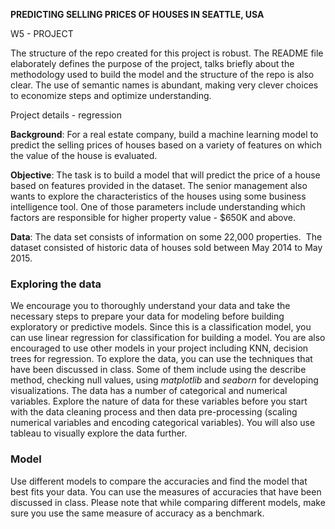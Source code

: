 **PREDICTING SELLING PRICES OF HOUSES IN SEATTLE, USA**

W5 - PROJECT

The structure of the repo created for this project is robust.
The README file elaborately defines the purpose of the
project, talks briefly about the methodology used to build the
model and the structure of the repo is also clear. The use of
semantic names is abundant, making very clever choices to
economize steps and optimize understanding.

Project details - regression

**Background**: For a real estate company, build a machine learning model to predict the selling prices of houses based on a variety of features on which the value of the house is evaluated.

**Objective**: The task is to build a model that will predict the price of a house based on features provided in the dataset. The senior management also wants to explore the characteristics of the houses using some business intelligence tool. One of those parameters include understanding which factors are responsible for higher property value - \$650K and above.

**Data**: The data set consists of information on some 22,000 properties.  The dataset consisted of historic data of houses sold between May 2014 to May 2015.

### Exploring the data

We encourage you to thoroughly understand your data and take the necessary steps to prepare your data for modeling before building exploratory or predictive models. Since this is a classification model, you can use linear regression for classification for building a model. You are also encouraged to use other models in your project including KNN, decision trees for regression.
To explore the data, you can use the techniques that have been discussed in class. Some of them include using the describe method, checking null values, using _matplotlib_ and _seaborn_ for developing visualizations.
The data has a number of categorical and numerical variables. Explore the nature of data for these variables before you start with the data cleaning process and then data pre-processing (scaling numerical variables and encoding categorical variables).
You will also use tableau to visually explore the data further.

### Model

Use different models to compare the accuracies and find the model that best fits your data. You can use the measures of accuracies that have been discussed in class. Please note that while comparing different models, make sure you use the same measure of accuracy as a benchmark.
